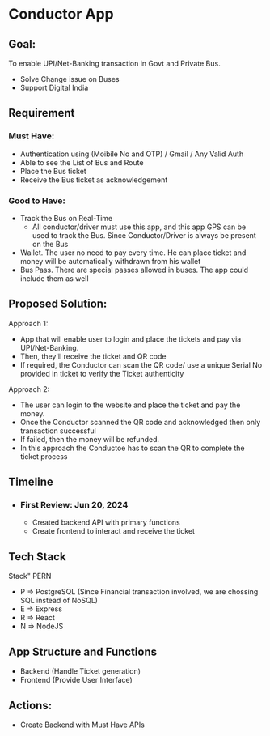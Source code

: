 # Conductor App

## Goal:
To enable UPI/Net-Banking transaction in Govt and Private Bus.
- Solve Change issue on Buses
- Support Digital India

## Requirement

### Must Have:
- Authentication using (Moibile No and OTP) / Gmail / Any Valid Auth
- Able to see the List of Bus and Route
- Place the Bus ticket
- Receive the Bus ticket as acknowledgement

### Good to Have:
- Track the Bus on Real-Time
    - All conductor/driver must use this app, and this app GPS can be used to track the Bus. Since Conductor/Driver is always be present on the Bus
- Wallet. The user no need to pay every time. He can place ticket and money will be automatically withdrawn from his wallet
- Bus Pass. There are special passes allowed in buses. The app could include them as well

## Proposed Solution:
Approach 1:
- App that will enable user to login and place the tickets and pay via UPI/Net-Banking.
- Then, they'll receive the ticket and QR code
- If required, the Conductor can scan the QR code/ use a unique Serial No provided in ticket to verify the Ticket authenticity

Approach 2:
- The user can login to the website and place the ticket and pay the money. 
- Once the Conductor scanned the QR code and acknowledged then only transaction successful
- If failed, then the money will be refunded.
- In this approach the Conductoe has to scan the QR to complete the ticket process

## Timeline
- ### First Review: Jun 20, 2024
    - Created backend API with primary functions
    - Create frontend to interact and receive the ticket 

## Tech Stack
Stack" PERN
- P => PostgreSQL (Since Financial transaction involved, we are chossing SQL instead of NoSQL)
- E => Express
- R => React
- N => NodeJS

## App Structure and Functions
- Backend (Handle Ticket generation)
- Frontend (Provide User Interface)

## Actions:
- Create Backend with Must Have APIs